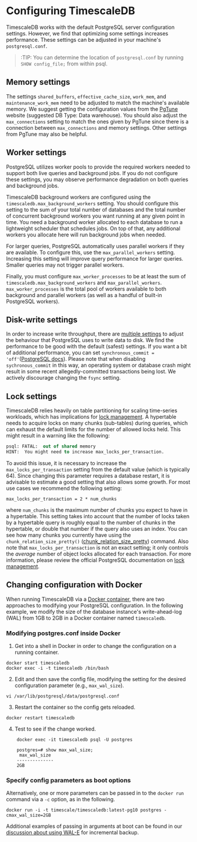 # Configuring TimescaleDB

TimescaleDB works with the default PostgreSQL server configuration settings.
However, we find that optimizing some settings increases performance. These
settings can be adjusted in your machine's `postgresql.conf`.

>:TIP: You can determine the location of `postgresql.conf` by running `SHOW config_file;`
from within psql.

## Memory settings [](memory)

The settings `shared_buffers`, `effective_cache_size`, `work_mem`, and
`maintenance_work_mem` need to be adjusted to match the machine's available
memory.  We suggest getting the configuration values from the [PgTune][pgtune]
website (suggested DB Type: Data warehouse). You should also adjust the
`max_connections` setting to match the ones given by PgTune since there is a
connection between `max_connections` and memory settings. Other settings from
PgTune may also be helpful.

## Worker settings [](workers)

PostgreSQL utilizes worker pools to provide the required workers needed to support
both live queries and background jobs. If you do not configure these settings,
you may observe performance degradation on both queries and background jobs.

TimescaleDB background workers are configured using the `timescaledb.max_background_workers`
setting. You should configure this setting to the sum of your total number of databases and the
total number of concurrent background workers you want running at any given point in time.
You need a background worker allocated to each database to run a lightweight scheduler
that schedules jobs. On top of that, any additional workers you allocate here will run
background jobs when needed.

For larger queries, PostgreSQL automatically uses parallel workers if they are available.
To configure this, use the `max_parallel_workers` setting. Increasing this setting will
improve query performance for larger queries. Smaller queries may not trigger parallel
workers.

Finally, you must configure `max_worker_processes` to be at least the sum of `timescaledb.max_background_workers` and `max_parallel_workers`. `max_worker_processes` is the
total pool of workers available to both background and parallel workers (as well as a handful of
built-in PostgreSQL workers).

## Disk-write settings [](disk-write)

In order to increase write throughput, there are [multiple
settings][async-commit] to adjust the behaviour that PostgreSQL uses to write data
to disk. We find the performance to be good with the default (safest) settings. If
you want a bit of additional performance, you can  set `synchronous_commit =
'off'`([PostgreSQL docs][synchronous-commit]). Please note that when disabling
`sychronous_commit` in this way, an operating system or database crash might
result in some recent allegedly-committed transactions being lost. We actively
discourage changing the `fsync` setting.

## Lock settings [](locks)

TimescaleDB relies heavily on table partitioning for scaling
time-series workloads, which has implications for [lock
management][lock-management]. A hypertable needs to acquire locks on
many chunks (sub-tables) during queries, which can exhaust the default
limits for the number of allowed locks held. This might result in a
warning like the following:

```sql
psql: FATAL:  out of shared memory
HINT:  You might need to increase max_locks_per_transaction.
```

To avoid this issue, it is necessary to increase the
`max_locks_per_transaction` setting from the default value (which is
typically 64). Since changing this parameter requires a database
restart, it is advisable to estimate a good setting that also allows
some growth. For most use cases we recommend the following setting:

```
max_locks_per_transaction = 2 * num_chunks
```

where `num_chunks` is the maximum number of chunks you expect to have in a hypertable.
This setting takes into account that the number of locks taken by a hypertable query
is roughly equal to the
number of chunks in the hypertable, or double that number if the query
also uses an index. You can see how many chunks you currently have using the
`chunk_relation_size_pretty()` ([chunk_relation_size_pretty][]) command.
 Also note that `max_locks_per_transaction` is not
an exact setting; it only controls the *average* number of object
locks allocated for each transaction. For more information, please
review the official PostgreSQL documentation on
[lock management][lock-management].

## Changing configuration with Docker

When running TimescaleDB via a [Docker container][docker], there are
two approaches to modifying your PostgreSQL configuration.  In the
following example, we modify the size of the database instance's
write-ahead-log (WAL) from 1GB to 2GB in a Docker container named
`timescaledb`.

### Modifying postgres.conf inside Docker

1. Get into a shell in Docker in order to change the configuration on a running container.
```
docker start timescaledb
docker exec -i -t timescaledb /bin/bash
```

2. Edit and then save the config file, modifying the setting for the desired configuration parameter (e.g., `max_wal_size`).
```
vi /var/lib/postgresql/data/postgresql.conf
```

3. Restart the container so the config gets reloaded.
```
docker restart timescaledb
```

4. Test to see if the change worked.
```
    docker exec -it timescaledb psql -U postgres

    postgres=# show max_wal_size;
     max_wal_size
    --------------
    2GB
```

### Specify config parameters as boot options

Alternatively, one or more parameters can be passed in to the `docker run` command via a `-c` option, as in the following.

```
docker run -i -t timescale/timescaledb:latest-pg10 postgres -cmax_wal_size=2GB
```

Additional examples of passing in arguments at boot can be found in our [discussion about using WAL-E][wale] for incremental backup.

[pgtune]: http://pgtune.leopard.in.ua/
[async-commit]: https://www.postgresql.org/docs/current/static/wal-async-commit.html
[synchronous-commit]: https://www.postgresql.org/docs/current/static/runtime-config-wal.html#GUC-SYNCHRONOUS-COMMIT
[lock-management]: https://www.postgresql.org/docs/current/static/runtime-config-locks.html
[docker]: /getting-started/installation/linux/installation-docker
[wale]: /using-timescaledb/backup#docker-wale
[chunk_relation_size_pretty]: /api#chunk_relation_size_pretty
